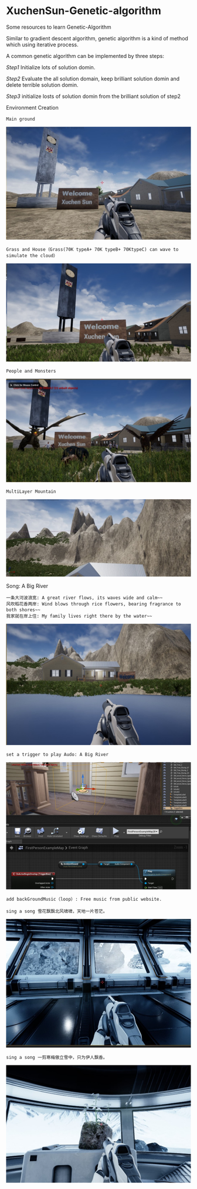# XuchenSun-Genetic-algorithm
Some resources to learn Genetic-Algorithm

Similar to gradient descent algorithm, genetic algorithm is a kind of method which using iterative process.

A common genetic algorithm can be implemented by three steps:

*Step1*
Initialize lots of solution domin. 

*Step2*
Evaluate the all solution domain, keep brilliant solution domin and delete terrible solution domin.

*Step3*
initialize losts of solution domin from the brilliant solution of step2


Environment Creation

    Main ground

![](https://github.com/XuchenSun/GameAI-based-on-GA/blob/main/environment1.jpg)

    Grass and House（Grass(70K typeA+ 70K typeB+ 70KtypeC) can wave to simulate the cloud）
    
![](https://github.com/XuchenSun/GameAI-based-on-GA/blob/main/envGrass.jpg)

    People and Monsters
    
  ![](https://github.com/XuchenSun/GameAI-based-on-GA/blob/main/envPeopleAndMonster.jpg)
  
    MultiLayer Mountain
    
  ![](https://github.com/XuchenSun/GameAI-based-on-GA/blob/main/envMultiLayerMontain.jpg)

Song: A Big River

    一条大河波浪宽: A great river flows, its waves wide and calm~~
    风吹稻花香两岸: Wind blows through rice flowers, bearing fragrance to both shores~~
    我家就在岸上住: My family lives right there by the water~~
    
 ![](https://github.com/XuchenSun/GameAI-based-on-GA/blob/main/%E4%B8%80%E6%9D%A1%E5%A4%A7%E6%B2%B3%E6%B3%A2%E6%B5%AA%E5%AE%BD.jpg)
 
    set a trigger to play Audo: A Big River
    
![](https://github.com/XuchenSun/GameAI-based-on-GA/blob/main/setAtriggerToPlayABigRiver.jpg)

    add backGroundMusic（loop）: Free music from public website.

    sing a song 雪花飘飘北风啸啸，天地一片苍茫。

![](https://github.com/XuchenSun/GameAI-based-on-GA/blob/main/XueHuaPiaoPiao.jpg)

    sing a song 一剪寒梅傲立雪中，只为伊人飘香。
    
![](https://github.com/XuchenSun/GameAI-based-on-GA/blob/main/YiJianHanMei.jpg)
